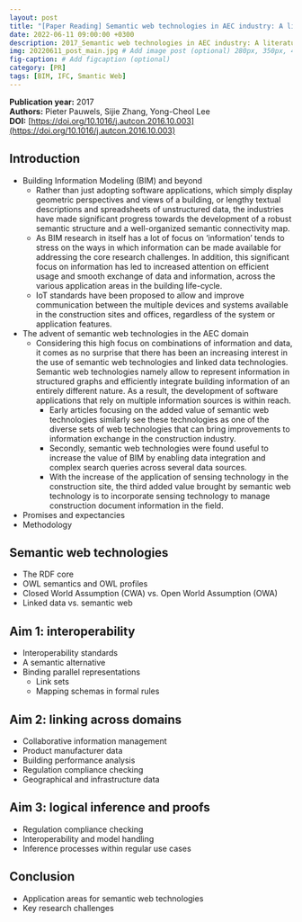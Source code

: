 ```yaml
---
layout: post
title: "[Paper Reading] Semantic web technologies in AEC industry: A literature overview"
date: 2022-06-11 09:00:00 +0300
description: 2017_Semantic web technologies in AEC industry: A literature overview exchangeg # Add post description (optional)
img: 20220611_post_main.jpg # Add image post (optional) 280px, 350px, 470px, 700px, 940px
fig-caption: # Add figcaption (optional)
category: [PR]
tags: [BIM, IFC, Smantic Web]
---
```


**Publication year:** 2017 <br>
**Authors:** Pieter Pauwels, Sijie Zhang, Yong-Cheol Lee<br>
**DOI:** [https://doi.org/10.1016/j.autcon.2016.10.003](https://doi.org/10.1016/j.autcon.2016.10.003)


## Introduction
- Building Information Modeling (BIM) and beyond
  - Rather than just adopting software applications, which simply display geometric perspectives and views of a building, or lengthy textual descriptions and spreadsheets of unstructured data, the industries have made significant progress towards the development of a robust semantic structure and a well-organized semantic connectivity map.
  - As BIM research in itself has a lot of focus on ‘information’ tends to stress on the ways in which information can be made available for addressing the core research challenges. In addition, this significant focus on information has led to increased attention on efficient usage and smooth exchange of data and information, across the various application areas in the building life-cycle.
  - IoT standards have been proposed to allow and improve communication between the multiple devices and systems available in the construction sites and offices, regardless of the system or application features.
- The advent of semantic web technologies in the AEC domain
  - Considering this high focus on combinations of information and data, it comes as no surprise that there has been an increasing interest in the use of semantic web technologies and linked data technologies. Semantic web technologies namely allow to represent information in structured graphs and efficiently integrate building information of an entirely different nature. As a result, the development of software applications that rely on multiple information sources is within reach.
    - Early articles focusing on the added value of semantic web technologies similarly see these technologies as one of the diverse sets of web technologies that can bring improvements to information exchange in the construction industry.
    - Secondly, semantic web technologies were found useful to increase the value of BIM by enabling data integration and complex search queries across several data sources.
    - With the increase of the application of sensing technology in the construction site, the third added value brought by semantic web technology is to incorporate sensing technology to manage construction document information in the field.
- Promises and expectancies
- Methodology

## Semantic web technologies
- The RDF core
- OWL semantics and OWL profiles
- Closed World Assumption (CWA) vs. Open World Assumption (OWA)
- Linked data vs. semantic web

## Aim 1: interoperability
- Interoperability standards
- A semantic alternative
- Binding parallel representations
  - Link sets
  - Mapping schemas in formal rules

## Aim 2: linking across domains
- Collaborative information management
- Product manufacturer data
- Building performance analysis
- Regulation compliance checking
- Geographical and infrastructure data

## Aim 3: logical inference and proofs
- Regulation compliance checking
- Interoperability and model handling
- Inference processes within regular use cases

## Conclusion
- Application areas for semantic web technologies
- Key research challenges

